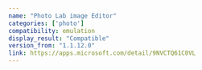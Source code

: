 ```yaml
---
name: "Photo Lab image Editor"
categories: ['photo']
compatibility: emulation
display_result: "Compatible"
version_from: "1.1.12.0"
link: https://apps.microsoft.com/detail/9NVCTQ61C0VL
---
```

